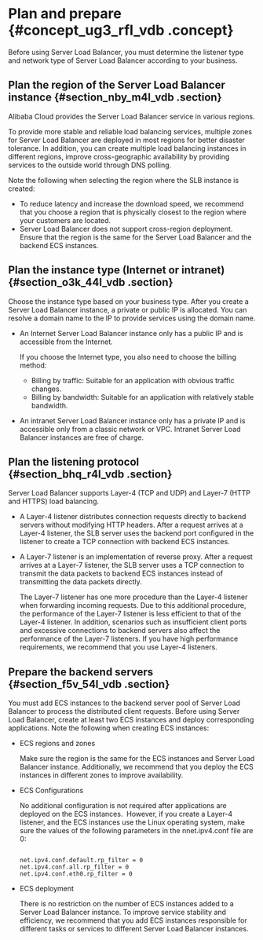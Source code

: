 # Plan and prepare {#concept_ug3_rfl_vdb .concept}

Before using Server Load Balancer, you must determine the listener type and network type of Server Load Balancer according to your business.

## Plan the region of the Server Load Balancer instance {#section_nby_m4l_vdb .section}

Alibaba Cloud provides the Server Load Balancer service in various regions.

To provide more stable and reliable load balancing services, multiple zones for Server Load Balancer are deployed in most regions for better disaster tolerance. In addition, you can create multiple load balancing instances in different regions, improve cross-geographic availability by providing services to the outside world through DNS polling.

Note the following when selecting the region where the SLB instance is created:

-   To reduce latency and increase the download speed, we recommend that you choose a region that is physically closest to the region where your customers are located.
-   Server Load Balancer does not support cross-region deployment. Ensure that the region is the same for the Server Load Balancer and the backend ECS instances.

## Plan the instance type \(Internet or intranet\) {#section_o3k_44l_vdb .section}

Choose the instance type based on your business type. After you create a Server Load Balancer instance, a private or public IP is allocated. You can resolve a domain name to the IP to provide services using the domain name.

-   An Internet Server Load Balancer instance only has a public IP and is accessible from the Internet.

    If you choose the Internet type, you also need to choose the billing method:

    -   Billing by traffic: Suitable for an application with obvious traffic changes.
    -   Billing by bandwidth: Suitable for an application with relatively stable bandwidth.
-   An intranet Server Load Balancer instance only has a private IP and is accessible only from a classic network or VPC. Intranet Server Load Balancer instances are free of charge.

## Plan the listening protocol {#section_bhq_r4l_vdb .section}

Server Load Balancer supports Layer-4 \(TCP and UDP\) and Layer-7 \(HTTP and HTTPS\) load balancing.

-   A Layer-4 listener distributes connection requests directly to backend servers without modifying HTTP headers. After a request arrives at a Layer-4 listener, the SLB server uses the backend port configured in the listener to create a TCP connection with backend ECS instances.
-   A Layer-7 listener is an implementation of reverse proxy. After a request arrives at a Layer-7 listener, the SLB server uses a TCP connection to transmit the data packets to backend ECS instances instead of transmitting the data packets directly.

    The Layer-7 listener has one more procedure than the Layer-4 listener when forwarding incoming requests. Due to this additional procedure, the performance of the Layer-7 listener is less efficient to that of the Layer-4 listener. In addition, scenarios such as insufficient client ports and excessive connections to backend servers also affect the performance of the Layer-7 listeners. If you have high performance requirements, we recommend that you use Layer-4 listeners.


## Prepare the backend servers {#section_f5v_54l_vdb .section}

You must add ECS instances to the backend server pool of Server Load Balancer to process the distributed client requests. Before using Server Load Balancer, create at least two ECS instances and deploy corresponding applications. Note the following when creating ECS instances:

-   ECS regions and zones

    Make sure the region is the same for the ECS instances and Server Load Balancer instance. Additionally, we recommend that you deploy the ECS instances in different zones to improve availability.

-   ECS Configurations

    No additional configuration is not required after applications are deployed on the ECS instances.  However, if you create a Layer-4 listener, and the ECS instances use the Linux operating system, make sure the values of the following parameters in the nnet.ipv4.conf file are 0:

    ```
    
    net.ipv4.conf.default.rp_filter = 0
    net.ipv4.conf.all.rp_filter = 0
    net.ipv4.conf.eth0.rp_filter = 0
    ```

-   ECS deployment

    There is no restriction on the number of ECS instances added to a Server Load Balancer instance. To improve service stability and efficiency, we recommend that you add ECS instances responsible for different tasks or services to different Server Load Balancer instances.


